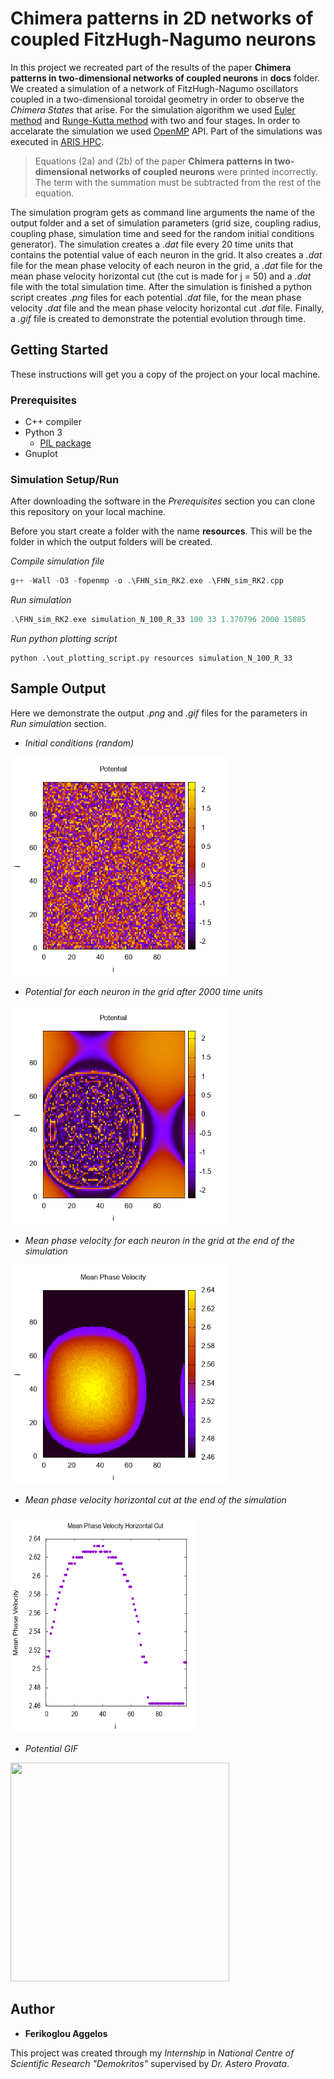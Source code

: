 # Chimera patterns in 2D networks of coupled FitzHugh-Nagumo neurons

In this project we recreated part of the results of the paper __Chimera patterns in two-dimensional networks of coupled neurons__ in __docs__ folder. We created a simulation of a network of FitzHugh-Nagumo oscillators coupled in a two-dimensional toroidal geometry in order to observe the *Chimera States* that arise. For the simulation algorithm we used [Euler method](https://en.wikipedia.org/wiki/Euler_method) and [Runge-Kutta method](https://en.wikipedia.org/wiki/Runge%E2%80%93Kutta_methods) with two and four stages. In order to accelarate the simulation we used [OpenMP](https://en.wikipedia.org/wiki/OpenMP) API. Part of the simulations was executed in [ARIS HPC](https://hpc.grnet.gr/en/supercomputer/).

> Equations (2a) and (2b) of the paper __Chimera patterns in two-dimensional networks of coupled neurons__ were printed incorrectly. The term with the summation must be subtracted from the rest of the equation.

The simulation program gets as command line arguments the name of the output folder and a set of simulation parameters (grid size, coupling radius, coupling phase, simulation time and seed for the random initial conditions generator). The simulation creates a *.dat* file every 20 time units that contains the potential value of each neuron in the grid. It also creates a *.dat* file for the mean phase velocity of each neuron in the grid, a *.dat* file for the mean phase velocity horizontal cut (the cut is made for j = 50) and a *.dat* file with the total simulation time. After the simulation is finished a python script creates *.png* files for each potential *.dat* file, for the mean phase velocity *.dat* file and the mean phase velocity horizontal cut *.dat* file. Finally, a *.gif* file is created to demonstrate the potential evolution through time.

## Getting Started

These instructions will get you a copy of the project on your local machine.

### Prerequisites

* C++ compiler
* Python 3
    - [PIL package](https://pypi.org/project/Pillow/)
* Gnuplot

### Simulation Setup/Run

After downloading the software in the *Prerequisites* section you can clone this repository on your local machine.

Before you start create a folder with the name __resources__. This will be the folder in which the output folders will be created.

*Compile simulation file*

```cpp
g++ -Wall -O3 -fopenmp -o .\FHN_sim_RK2.exe .\FHN_sim_RK2.cpp
```

*Run simulation*

```cpp
.\FHN_sim_RK2.exe simulation_N_100_R_33 100 33 1.370796 2000 15885 
```

*Run python plotting script*

```
python .\out_plotting_script.py resources simulation_N_100_R_33
```

## Sample Output

Here we demonstrate the output *.png* and *.gif* files for the parameters in *Run simulation* section.

* *Initial conditions (random)*
<img src="resources/SIMULATION_N_100_R_33_METHOD_RK2/POT_IT_000000.png" width="350" height="350">

* *Potential for each neuron in the grid after 2000 time units*
<img src="resources/SIMULATION_N_100_R_33_METHOD_RK2/POT_IT_200000.png" width="350" height="350">

* *Mean phase velocity for each neuron in the grid at the end of the simulation*
<img src="resources/SIMULATION_N_100_R_33_METHOD_RK2/MPV.png" width="350" height="350">

* *Mean phase velocity horizontal cut at the end of the simulation*
<img src="resources/SIMULATION_N_100_R_33_METHOD_RK2/MPV_HORCUT.png" width="300" height="350">

* *Potential GIF*
<img src="resources/SIMULATION_N_100_R_33_METHOD_RK2/POT_GIF.gif" width="350" height="350">

## Author

* **Ferikoglou Aggelos**

This project was created through my *Internship* in *National Centre of Scientific Research "Demokritos"* supervised by *Dr. Astero Provata*.
